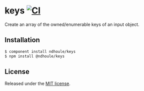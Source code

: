 # keys [![CI][ci-badge]][ci-link]

Create an array of the owned/enumerable keys of an input object.

## Installation

```sh
$ component install ndhoule/keys
$ npm install @ndhoule/keys
```

## License

Released under the [MIT license](LICENSE.md).

[ci-link]: https://travis-ci.org/ndhoule/keys
[ci-badge]: https://travis-ci.org/ndhoule/keys.svg?branch=master
